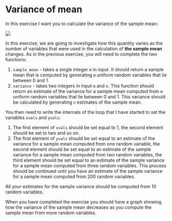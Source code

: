 # Variance of mean

In this exercise I want you to calculate the variance of the sample mean: 

![](https://render.githubusercontent.com/render/math?math=\textrm{var}(X)=\frac{n}{n-1}\left[\frac{1}{n}\sum_{i=1}^{n}\left(\frac{1}{m}\sum_{j=1}^{m}X_{ij}\right)^2-\right])


In this exercise, we are going to investigate how this quantity varies as the number of variables that were used in the calculation of __the sample mean__ changes.  As in the previous exercise, you will need to complete the two functions:

1.  `sample_mean` - takes a single integer `m` in input.  It should return a sample mean that is computed by generating `m` uniform random variables that lie between 0 and 1.
2. `variance` - takes two integers in input `m` and `n`.  This function should return an estimate of the variance for a sample mean computed from `m` uniform random variables that lie between 0 and 1.  This variance should be calculated by generating `n` estimates of the sample mean.

You then need to write the internals of the loop that I have started to set the variables `xvals` and `yvals`:

1. The first element of `xvals` should be set equal to 1, the second element should be set to two and so on.
2. The first element of `yvals` should be set equal to an estimate of the variance for a sample mean computed from one random variable, the second element should be set equal to an estimate of the sample variance for a sample mean computed from two random variables, the third element should be set equal to an estimate of the sample variance for a sample mean computed from three random variables.  This process should be continued until you have an estimate of the sample variance for a sample mean computed from 200 random variables.

All your estimates for the sample variance should be computed from 10 random variables.  

When you have completed the exercise you should have a graph showing how the variance of the sample mean decreases as you compute the sample mean from more random variables.
